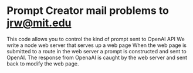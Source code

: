 # Prompt Creator mail problems to jrw@mit.edu

This code allows you to control the kind of prompt sent to OpenAI API
We write a node web server that serves up a web page
When the web page is submitted to a route in the web server
a prompt is constructed and sent to OpenAI. The response from OpenaAI
is caught by the web server and sent back to modify the web page.
